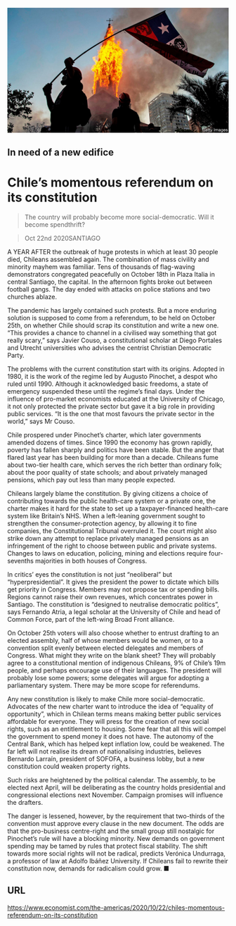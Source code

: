![](./images/20201024_AMP001_0.jpg)

## In need of a new edifice

# Chile’s momentous referendum on its constitution

> The country will probably become more social-democratic. Will it become spendthrift?

> Oct 22nd 2020SANTIAGO

A YEAR AFTER the outbreak of huge protests in which at least 30 people died, Chileans assembled again. The combination of mass civility and minority mayhem was familiar. Tens of thousands of flag-waving demonstrators congregated peacefully on October 18th in Plaza Italia in central Santiago, the capital. In the afternoon fights broke out between football gangs. The day ended with attacks on police stations and two churches ablaze.

The pandemic has largely contained such protests. But a more enduring solution is supposed to come from a referendum, to be held on October 25th, on whether Chile should scrap its constitution and write a new one. “This provides a chance to channel in a civilised way something that got really scary,” says Javier Couso, a constitutional scholar at Diego Portales and Utrecht universities who advises the centrist Christian Democratic Party.

The problems with the current constitution start with its origins. Adopted in 1980, it is the work of the regime led by Augusto Pinochet, a despot who ruled until 1990. Although it acknowledged basic freedoms, a state of emergency suspended these until the regime’s final days. Under the influence of pro-market economists educated at the University of Chicago, it not only protected the private sector but gave it a big role in providing public services. “It is the one that most favours the private sector in the world,” says Mr Couso.

Chile prospered under Pinochet’s charter, which later governments amended dozens of times. Since 1990 the economy has grown rapidly, poverty has fallen sharply and politics have been stable. But the anger that flared last year has been building for more than a decade. Chileans fume about two-tier health care, which serves the rich better than ordinary folk; about the poor quality of state schools; and about privately managed pensions, which pay out less than many people expected.

Chileans largely blame the constitution. By giving citizens a choice of contributing towards the public health-care system or a private one, the charter makes it hard for the state to set up a taxpayer-financed health-care system like Britain’s NHS. When a left-leaning government sought to strengthen the consumer-protection agency, by allowing it to fine companies, the Constitutional Tribunal overruled it. The court might also strike down any attempt to replace privately managed pensions as an infringement of the right to choose between public and private systems. Changes to laws on education, policing, mining and elections require four-sevenths majorities in both houses of Congress.

In critics’ eyes the constitution is not just “neoliberal” but “hyperpresidential”. It gives the president the power to dictate which bills get priority in Congress. Members may not propose tax or spending bills. Regions cannot raise their own revenues, which concentrates power in Santiago. The constitution is “designed to neutralise democratic politics”, says Fernando Atria, a legal scholar at the University of Chile and head of Common Force, part of the left-wing Broad Front alliance.

On October 25th voters will also choose whether to entrust drafting to an elected assembly, half of whose members would be women, or to a convention split evenly between elected delegates and members of Congress. What might they write on the blank sheet? They will probably agree to a constitutional mention of indigenous Chileans, 9% of Chile’s 19m people, and perhaps encourage use of their languages. The president will probably lose some powers; some delegates will argue for adopting a parliamentary system. There may be more scope for referendums.

Any new constitution is likely to make Chile more social-democratic. Advocates of the new charter want to introduce the idea of “equality of opportunity”, which in Chilean terms means making better public services affordable for everyone. They will press for the creation of new social rights, such as an entitlement to housing. Some fear that all this will compel the government to spend money it does not have. The autonomy of the Central Bank, which has helped kept inflation low, could be weakened. The far left will not realise its dream of nationalising industries, believes Bernardo Larraín, president of SOFOFA, a business lobby, but a new constitution could weaken property rights.

Such risks are heightened by the political calendar. The assembly, to be elected next April, will be deliberating as the country holds presidential and congressional elections next November. Campaign promises will influence the drafters.

The danger is lessened, however, by the requirement that two-thirds of the convention must approve every clause in the new document. The odds are that the pro-business centre-right and the small group still nostalgic for Pinochet’s rule will have a blocking minority. New demands on government spending may be tamed by rules that protect fiscal stability. The shift towards more social rights will not be radical, predicts Verónica Undurraga, a professor of law at Adolfo Ibáñez University. If Chileans fail to rewrite their constitution now, demands for radicalism could grow. ■

## URL

https://www.economist.com/the-americas/2020/10/22/chiles-momentous-referendum-on-its-constitution
